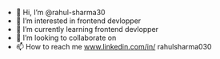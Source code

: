- 👋 Hi, I’m @rahul-sharma30
- 👀 I’m interested in frontend devlopper
- 🌱 I’m currently learning frontend devlopper
- 💞️ I’m looking to collaborate on 
- 📫 How to reach me www.linkedin.com/in/
rahulsharma030



<!---
rahul-sharma30/rahul-sharma30 is a ✨ special ✨ repository because its `README.md` (this file) appears on your GitHub profile.
You can click the Preview link to take a look at your changes.
--->
